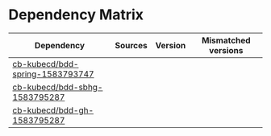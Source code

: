 # Dependency Matrix

Dependency | Sources | Version | Mismatched versions
---------- | ------- | ------- | -------------------
[cb-kubecd/bdd-spring-1583793747](https://github.com/cb-kubecd/bdd-spring-1583793747.git) |  | []() | 
[cb-kubecd/bdd-sbhg-1583795287](https://github.com/cb-kubecd/bdd-sbhg-1583795287.git) |  | []() | 
[cb-kubecd/bdd-gh-1583795287](https://github.com/cb-kubecd/bdd-gh-1583795287.git) |  | []() | 
